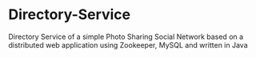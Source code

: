 # Directory-Service
Directory Service of a simple Photo Sharing Social Network based on a distributed web application
using Zookeeper, MySQL and written in Java
